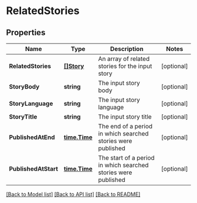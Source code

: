 # RelatedStories

## Properties

Name | Type | Description | Notes
------------ | ------------- | ------------- | -------------
**RelatedStories** | [**[]Story**](Story.md) | An array of related stories for the input story | [optional] 
**StoryBody** | **string** | The input story body | [optional] 
**StoryLanguage** | **string** | The input story language | [optional] 
**StoryTitle** | **string** | The input story title | [optional] 
**PublishedAtEnd** | [**time.Time**](time.Time.md) | The end of a period in which searched stories were published | [optional] 
**PublishedAtStart** | [**time.Time**](time.Time.md) | The start of a period in which searched stories were published | [optional] 

[[Back to Model list]](../README.md#documentation-for-models) [[Back to API list]](../README.md#documentation-for-api-endpoints) [[Back to README]](../README.md)


